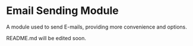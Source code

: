 # Email Sending Module
A module used to send E-mails, providing more convenience and options.

README.md will be edited soon.
